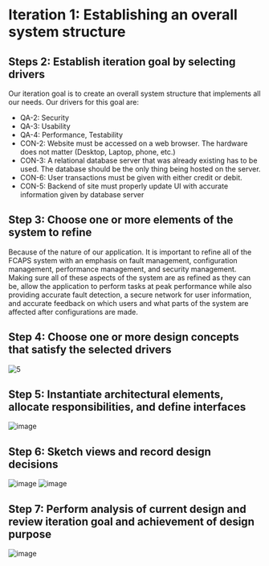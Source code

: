 # Iteration 1: Establishing an overall system structure
## Steps 2: Establish iteration goal by selecting drivers
Our iteration goal is to create an overall system structure that implements all our needs. Our drivers for this goal are:
- QA-2: Security
- QA-3: Usability
- QA-4: Performance, Testability
- CON-2: Website must be accessed on a web browser. The hardware does not matter (Desktop, Laptop, phone, etc.)
- CON-3: A relational database server that was already existing has to be used. The database should be the only thing being hosted on the server.
- CON-6: User transactions must be given with either credit or debit.
- CON-5: Backend of site must properly update UI with accurate information given by database server

## Step 3: Choose one or more elements of the system to refine
Because of the nature of our application. It is important to refine all of the FCAPS system with an emphasis on fault management, configuration management, performance management, and security management. Making sure all of these aspects of the system are as refined as they can be, allow the application to perform tasks at peak performance while also providing accurate fault detection, a secure network for user information, and accurate feedback on which users and what parts of the system are affected after configurations are made.

## Step 4: Choose one or more design concepts that satisfy the selected drivers 
![5](https://user-images.githubusercontent.com/80918937/144764503-3f8eb7f8-2d9f-48ca-84b2-31280fa6a885.png)

## Step 5: Instantiate architectural elements, allocate responsibilities, and define interfaces 
![image](https://user-images.githubusercontent.com/80918937/144764546-0b296967-9827-4c11-868b-86890fa6c44c.png)

## Step 6: Sketch views and record design decisions
![image](https://user-images.githubusercontent.com/80918937/144764629-f9e1407c-a23b-428a-a3ef-ecc4a6438eb4.png)
![image](https://user-images.githubusercontent.com/80918937/144929639-7c2ffcfa-b002-416c-a9b9-a5033366f7dc.png)


## Step 7: Perform analysis of current design and review iteration goal and achievement of design purpose 
![image](https://user-images.githubusercontent.com/80918937/144766963-edebf767-d2b0-4b17-abd5-22dc4317c85a.png)
